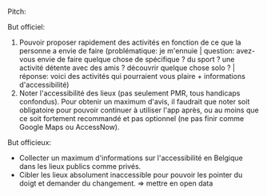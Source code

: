 Pitch:

But officiel:
1. Pouvoir proposer rapidement des activités en fonction de ce que la personne a envie de faire (problématique: je m'ennuie | question: avez-vous envie de faire quelque chose de spécifique ? du sport ? une activité détente avec des amis ? découvrir quelque chose solo ? | réponse: voici des activités qui pourraient vous plaire + informations d'accessibilité)
2. Noter l'accessibilité des lieux (pas seulement PMR, tous handicaps confondus). Pour obtenir un maximum d'avis, il faudrait que noter soit obligatoire pour pouvoir continuer à utiliser l'app après, ou au moins que ce soit fortement recommandé et pas optionnel (ne pas finir comme Google Maps ou AccessNow).

But officieux:
- Collecter un maximum d'informations sur l'accessibilité en Belgique dans les lieux publics comme privés.
- Cibler les lieux absolument inaccessible pour pouvoir les pointer du doigt et demander du changement. => mettre en open data

